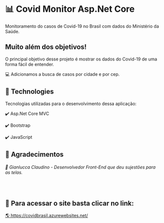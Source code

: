 # 📊 Covid Monitor Asp.Net Core
Monitoramento do casos de Covid-19 no Brasil com dados do Ministério da Saúde.

## Muito além dos objetivos!
<p>O principal objetivo desse projeto é mostrar os dados do Covid-19 de uma forma fácil de entender.</p>
<p>💻 Adicionamos a busca de casos por cidade e por cep.</p>

## 🚀 Technologies
<p>Tecnologias utilizadas para o desenvolvimento dessa aplicação:</p>
<p>✔️ Asp.Net Core MVC</p>
<p>✔️ Bootstrap</p>
<p>✔️ JavaScript</p>

## 🚀 Agradecimentos
<a>
<div>
  <h6>🧑‍ Gianlucca Claudino - Desenvolvedor Front-End que deu sujestões para as telas.</h6>
</div>
</a> 
<br />
<h2>🔎 Para acessar o site basta clicar no link:</h2>
<a href="https://covidbrasil.azurewebsites.net/"><p>🌎 https://covidbrasil.azurewebsites.net/ </p></a>
